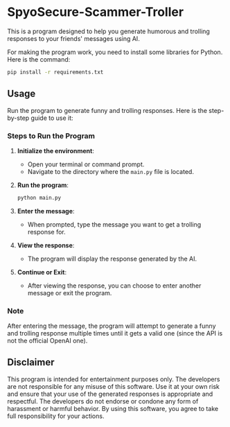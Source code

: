 # SpyoSecure-Scammer-Troller
This is a program designed to help you generate humorous and trolling responses to your friends' messages using AI.

For making the program work, you need to install some libraries for Python. Here is the command:

```bash
pip install -r requirements.txt
```

## Usage

Run the program to generate funny and trolling responses. Here is the step-by-step guide to use it:

### Steps to Run the Program

1. **Initialize the environment**:
    - Open your terminal or command prompt.
    - Navigate to the directory where the `main.py` file is located.

2. **Run the program**:

    ```bash
    python main.py
    ```

3. **Enter the message**:
    - When prompted, type the message you want to get a trolling response for.

4. **View the response**:
    - The program will display the response generated by the AI.

5. **Continue or Exit**:
    - After viewing the response, you can choose to enter another message or exit the program.

### Note

After entering the message, the program will attempt to generate a funny and trolling response multiple times until it gets a valid one (since the API is not the official OpenAI one).

## Disclaimer

This program is intended for entertainment purposes only. The developers are not responsible for any misuse of this software. Use it at your own risk and ensure that your use of the generated responses is appropriate and respectful. The developers do not endorse or condone any form of harassment or harmful behavior. By using this software, you agree to take full responsibility for your actions.
